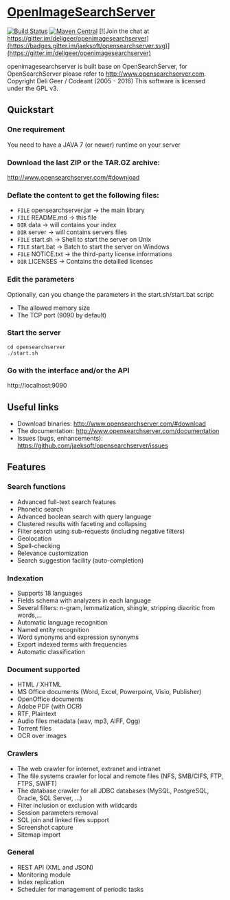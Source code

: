 [OpenImageSearchServer](http://www.openimagesearchserver.com)
============================================================

[![Build Status](https://travis-ci.org/jaeksoft/opensearchserver.svg?branch=master)](https://travis-ci.org/jaeksoft/opensearchserver)
[![Maven Central](https://maven-badges.herokuapp.com/maven-central/com.jaeksoft/opensearchserver/badge.svg)](https://maven-badges.herokuapp.com/maven-central/com.jaeksoft/opensearchserver)
[![Join the chat at https://gitter.im/deligeer/openimagesearchserver](https://badges.gitter.im/jaeksoft/opensearchserver.svg)](https://gitter.im/deligeer/openimagesearchserver)

openimagesearchserver is built base on OpenSearchServer, for OpenSearchServer please refer to http://www.opensearchserver.com.
Copyright Deli Geer / Codeant (2005 - 2016)
This software is licensed under the GPL v3.

Quickstart
----------
### One requirement
You need to have a JAVA 7 (or newer) runtime on your server

### Download the last ZIP or the TAR.GZ archive:
http://www.opensearchserver.com/#download

### Deflate the content to get the following files:
- ```FILE``` opensearchserver.jar -> the main library
- ```FILE``` README.md -> this file
- ```DIR``` data -> will contains your index
- ```DIR``` server -> will contains servers files
- ```FILE``` start.sh -> Shell to start the server on Unix
- ```FILE``` start.bat -> Batch to start the server on Windows
- ```FILE``` NOTICE.txt -> the third-party license informations
- ```DIR``` LICENSES -> Contains the detailled licenses

### Edit the parameters 
Optionally, can you change the parameters in the start.sh/start.bat script:
- The allowed memory size
- The TCP port (9090 by default)

### Start the server
```
cd opensearchserver
./start.sh
```

### Go with the interface and/or the API
http://localhost:9090

Useful links
------------
+ Download binaries: http://www.opensearchserver.com/#download
+ The documentation: http://www.opensearchserver.com/documentation 
+ Issues (bugs, enhancements): https://github.com/jaeksoft/opensearchserver/issues

Features
--------
### Search functions
- Advanced full-text search features
- Phonetic search
- Advanced boolean search with query language
- Clustered results with faceting and collapsing
- Filter search using sub-requests (including negative filters)
- Geolocation
- Spell-checking
- Relevance customization
- Search suggestion facility (auto-completion)

### Indexation
- Supports 18 languages
- Fields schema with analyzers in each language
- Several filters: n-gram, lemmatization, shingle, stripping diacritic from words,…
- Automatic language recognition
- Named entity recognition
- Word synonyms and expression synonyms
- Export indexed terms with frequencies
- Automatic classification

### Document supported
- HTML / XHTML
- MS Office documents (Word, Excel, Powerpoint, Visio, Publisher)
- OpenOffice documents
- Adobe PDF (with OCR)
- RTF, Plaintext
- Audio files metadata (wav, mp3, AIFF, Ogg)
- Torrent files
- OCR over images

### Crawlers
- The web crawler for internet, extranet and intranet
- The file systems crawler for local and remote files (NFS, SMB/CIFS, FTP, FTPS, SWIFT)
- The database crawler for all JDBC databases (MySQL, PostgreSQL, Oracle, SQL Server, …)
- Filter inclusion or exclusion with wildcards
- Session parameters removal
- SQL join and linked files support
- Screenshot capture
- Sitemap import

### General
- REST API (XML and JSON)
- Monitoring module
- Index replication
- Scheduler for management of periodic tasks
